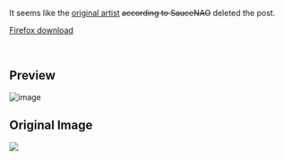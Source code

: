 It seems like the [original artist](https://www.pixiv.net/en/users/42119276) ~~according to SauceNAO~~ deleted the post. 

[Firefox download](https://addons.mozilla.org/en-US/firefox/addon/prickett-blacksouls-theme)

<br>

## Preview
![image](https://github.com/alcremytyl/prickett-browser-theme/assets/39316039/ab55129f-b612-4f96-87f1-334940e79f6c)

## Original Image
![](https://github.com/alcremytyl/prickett-browser-theme/blob/master/images/red_queen.png?raw=true)
